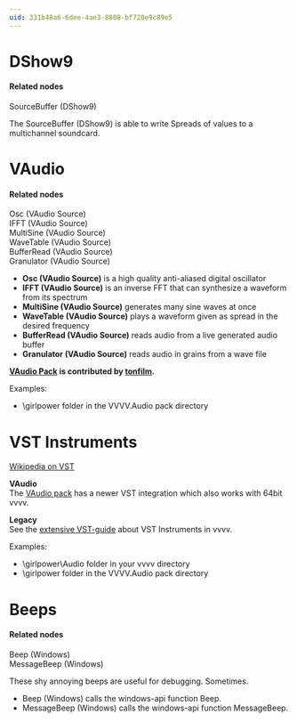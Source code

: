 ```yaml
---
uid: 331b48a6-6dee-4ae3-8808-bf720e9c89e5
---
```


# DShow9

#### Related nodes
<span class="node">SourceBuffer (DShow9)</span>  

The <span class="node">SourceBuffer (DShow9)</span> is able to write Spreads of values to a multichannel soundcard.  





# VAudio

#### Related nodes
Osc (VAudio Source)  
IFFT (VAudio Source)  
MultiSine (VAudio Source)  
WaveTable (VAudio Source)  
BufferRead (VAudio Source)  
Granulator (VAudio Source)  


* **Osc (VAudio Source)** is a high quality anti-aliased digital oscillator  
* **IFFT (VAudio Source)** is an inverse FFT that can synthesize a waveform from its spectrum  
* **MultiSine (VAudio Source)** generates many sine waves at once  
* **WaveTable (VAudio Source)** plays a waveform given as spread in the desired frequency  
* **BufferRead (VAudio Source)** reads audio from a live generated audio buffer  
* **Granulator (VAudio Source)** reads audio in grains from a wave file  

**<a href="https://vvvv.org/contribution/vvvv.audio-pack-alpha" class="extURL contribution" target="_blank">VAudio Pack</a> is contributed by <span class="user"><a href="https://vvvv.org/users/tonfilm" class="extURL" target="_blank">tonfilm</a></span>.**  

Examples:  
* \girlpower folder in the VVVV.Audio pack directory  





# VST Instruments

<a href="http://en.wikipedia.org/wiki/Virtual_Studio_Technology" class="extURL" target="_blank">Wikipedia on VST</a>  

**VAudio**  
The <a href="https://vvvv.org/contribution/vvvv.audio-pack-alpha" class="extURL contribution" target="_blank">VAudio pack</a> has a newer VST integration which also works with 64bit vvvv.  

**Legacy**  
See the [extensive VST-guide](xref:3d0e7863-48f9-4bf9-bd83-c3ecc1f29ca8) about VST Instruments in vvvv.  

Examples:  
* \girlpower\Audio folder in your vvvv directory  
* \girlpower folder in the VVVV.Audio pack directory  





# Beeps

#### Related nodes
<span class="node">Beep (Windows)</span>  
<span class="node">MessageBeep (Windows)</span>  


These shy annoying beeps are useful for debugging. Sometimes.  

* <span class="node">Beep (Windows)</span> calls the windows-api function Beep.  
* <span class="node">MessageBeep (Windows)</span> calls the windows-api function MessageBeep.  

